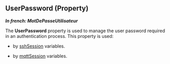 


## UserPassword (Property)

***In french: MotDePasseUtilisateur***
	



<a name="XUse"></a>
<a name="Use"></a>
<a name="description"></a>
The **UserPassword** property is used to manage the user password required in an authentication process. This property is used: 

- by [sshSession](../WDLang3/1000021157.md) variables. 

- by [mqttSession](../WDLang3/1000023023.md) variables. 




